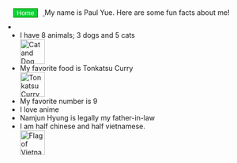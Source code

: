 <!DOCTYPE html>
<html>

<style>
button {
  color:white;
  background-color:#0dd134;
  margin:10px;
  border: 1px solid green;
}
</style>

<a href="index.md">
<button> Home </button>
</a>

<body>
My name is Paul Yue.
Here are some fun facts about me!

<li>
    <ul>
    <li>I have 8 animals; 3 dogs and 5 cats</li>
<img src="Cat and dog (4984798619).jpg" alt="Cat and Dog" width="50" height="50">
    <li>My favorite food is Tonkatsu Curry</li>
<img src="Pork cutlet curry rice of Katsuya.jpg" alt="Tonkatsu Curry" width="50" height="50">
    <li>My favorite number is 9</li>
    <li>I love anime</li>
    <li>Namjun Hyung is legally my father-in-law</li>
    <li>I am half chinese and half vietnamese.</li>
<img src="Screenshot 2024-12-12 12.14.22 PM.png" alt="Flag of Vietnam and China combined" width="50" height= "50">
</ul>

</body>
</html>